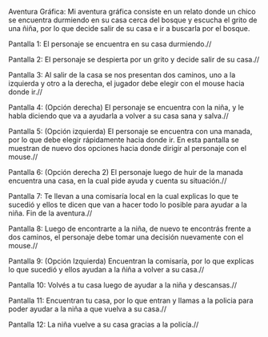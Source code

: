 Aventura Gráfica: Mi aventura gráfica consiste en un relato donde un chico se encuentra durmiendo en su casa cerca del bosque y escucha el grito de una ñiña, por lo que decide salir de su casa e ir a buscarla por el bosque.

Pantalla 1: El personaje se encuentra en su casa durmiendo.//

Pantalla 2: El personaje se despierta por un grito y decide salir de su casa.//

Pantalla 3: Al salir de la casa se nos presentan dos caminos, uno a la izquierda y otro a la derecha, el jugador debe elegir con el mouse hacia donde ir.//

Pantalla 4: (Opción derecha) El personaje se encuentra con la niña, y le habla diciendo que va a ayudarla a volver a su casa sana y salva.//

Pantalla 5: (Opción izquierda) El personaje se encuentra con una manada, por lo que debe elegir rápidamente hacia donde ir. En esta pantalla se muestran de nuevo dos opciones hacia donde dirigir al personaje con el mouse.//

Pantalla 6: (Opción derecha 2) El personaje luego de huir de la manada encuentra una casa, en la cual pide ayuda y cuenta su situación.//

Pantalla 7: Te llevan a una comisaría local en la cual explicas lo que te sucedió y ellos te dicen que van a hacer todo lo posible para ayudar a la niña. Fin de la aventura.//

Pantalla 8: Luego de encontrarte a la niña, de nuevo te encontrás frente a dos caminos, el personaje debe tomar una decisión nuevamente con el mouse.//

Pantalla 9: (Opción Izquierda) Encuentran la comisaría, por lo que explicas lo que sucedió y ellos ayudan a la ñiña a volver a su casa.//

Pantalla 10: Volvés a tu casa luego de ayudar a la niña y descansas.//

Pantalla 11: Encuentran tu casa, por lo que entran y llamas a la policia para poder ayudar a la niña a que vuelva a su casa.//

Pantalla 12: La niña vuelve a su casa gracias a la policía.//